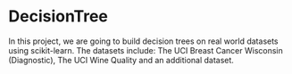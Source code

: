 # DecisionTree
In this project, we are going to build decision trees on real world datasets using scikit-learn. The datasets include: The UCI Breast Cancer Wisconsin (Diagnostic), The UCI Wine Quality and an additional dataset.
